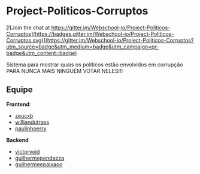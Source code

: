 # Project-Politicos-Corruptos

[![Join the chat at https://gitter.im/Webschool-io/Project-Politicos-Corruptos](https://badges.gitter.im/Webschool-io/Project-Politicos-Corruptos.svg)](https://gitter.im/Webschool-io/Project-Politicos-Corruptos?utm_source=badge&utm_medium=badge&utm_campaign=pr-badge&utm_content=badge)

Sistema para mostrar quais os políticos estão envolvidos em corrupção PARA NUNCA MAIS NINGUÉM VOTAR NELES!!!

## Equipe

**Frontend**:
- [zeucxb](https://github.com/zeucxb)
- [williandutrass](https://github.com/williandutrass)
- [paulinhoerry](https://github.com/paulinhoerry)

**Backend**
- [victorvoid](https://github.com/victorvoid)
- [guilhermependezza](https://github.com/guilhermependezza)
- [guilhermeepaixaoo](https://github.com/guilhermeepaixaoo)
